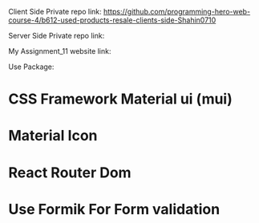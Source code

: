 Client Side Private repo link:
https://github.com/programming-hero-web-course-4/b612-used-products-resale-clients-side-Shahin0710

Server Side Private repo link:

My Assignment_11 website link:

Use Package:

# CSS Framework Material ui (mui)

# Material Icon

# React Router Dom

# Use Formik For Form validation
